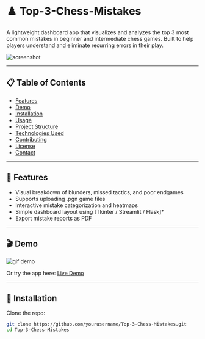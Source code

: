 # ♟️ Top-3-Chess-Mistakes

A lightweight dashboard app that visualizes and analyzes the top 3 most common mistakes in beginner and intermediate chess games. Built to help players understand and eliminate recurring errors in their play.

![screenshot](assets/screenshot.png)

---

## 📋 Table of Contents

- [Features](#features)
- [Demo](#demo)
- [Installation](#installation)
- [Usage](#usage)
- [Project Structure](#project-structure)
- [Technologies Used](#technologies-used)
- [Contributing](#contributing)
- [License](#license)
- [Contact](#contact)

---

## 🚀 Features

- Visual breakdown of blunders, missed tactics, and poor endgames
- Supports uploading .pgn game files
- Interactive mistake categorization and heatmaps
- Simple dashboard layout using [Tkinter / Streamlit / Flask]*
- Export mistake reports as PDF

---

## 🎬 Demo

![gif demo](assets/demo.gif)

Or try the app here: [Live Demo](https://your-demo-link.com)

---

## 💾 Installation

Clone the repo:

```bash
git clone https://github.com/yourusername/Top-3-Chess-Mistakes.git
cd Top-3-Chess-Mistakes

